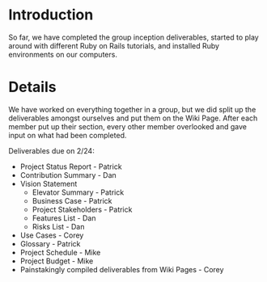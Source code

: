 # Introduction #
So far, we have completed the group inception deliverables, started to play around with different Ruby on Rails tutorials, and installed Ruby environments on our computers.

# Details #

We have worked on everything together in a group, but we did split up the deliverables amongst ourselves and put them on the Wiki Page.  After each member put up their section, every other member overlooked and gave input on what had been completed.

Deliverables due on 2/24:
  * Project Status Report - Patrick
  * Contribution Summary - Dan
  * Vision Statement
    * Elevator Summary - Patrick
    * Business Case - Patrick
    * Project Stakeholders - Patrick
    * Features List - Dan
    * Risks List - Dan
  * Use Cases - Corey
  * Glossary - Patrick
  * Project Schedule - Mike
  * Project Budget - Mike
  * Painstakingly compiled deliverables from Wiki Pages - Corey